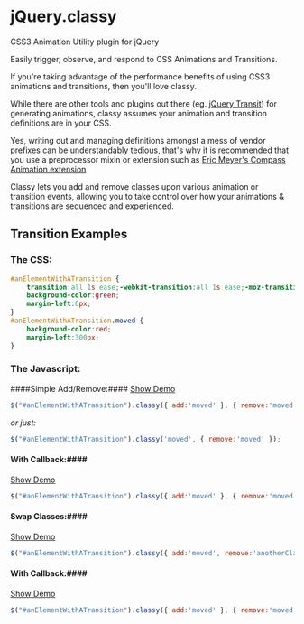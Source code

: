 jQuery.classy
=============

CSS3 Animation Utility plugin for jQuery

Easily trigger, observe, and respond to CSS Animations and Transitions.

If you're taking advantage of the performance benefits of using CSS3 animations and transitions, then you'll love classy.

While there are other tools and plugins out there (eg. [jQuery Transit](https://github.com/rstacruz/jquery.transit)) for generating animations, classy assumes your animation and transition definitions are in your CSS.

Yes, writing out and managing definitions amongst a mess of vendor prefixes can be understandably tedious, that's why it is recommended that you use a preprocessor mixin or extension such as [Eric Meyer's Compass Animation extension](https://github.com/ericam/compass-animation)

Classy lets you add and remove classes upon various animation or transition events, allowing you to take control over how your animations & transitions are sequenced and experienced.

## Transition Examples ##

### The CSS: ###

```css
#anElementWithATransition {
    transition:all 1s ease;-webkit-transition:all 1s ease;-moz-transition:all 1s ease;-o-transition:all 1s ease;-ms-transition:all 1s ease;
    background-color:green;
    margin-left:0px;
}
#anElementWithATransition.moved {
    background-color:red;
    margin-left:300px;
}​
```

### The Javascript: ###
####Simple Add/Remove:####
[Show Demo](http://jsfiddle.net/adamco/3jKCe/2/)
```javascript
$("#anElementWithATransition").classy({ add:'moved' }, { remove:'moved' });
```
*or just:*
```javascript
$("#anElementWithATransition").classy('moved', { remove:'moved' });
```

#### With Callback:####
[Show Demo](http://jsfiddle.net/adamco/BNdZG/1/)
```javascript
$("#anElementWithATransition").classy({ add:'moved' }, { remove:'moved', call:function(){ alert('at end of transition') } });
```

#### Swap Classes:####
[Show Demo](http://jsfiddle.net/adamco/XG7JQ/2/)
```javascript
$("#anElementWithATransition").classy({ add:'moved', remove:'anotherClass' }, { remove:'moved', add:'anotherClass' });
```

#### With Callback:####
[Show Demo](http://jsfiddle.net/adamco/BNdZG/1/)
```javascript
$("#anElementWithATransition").classy({ add:'moved' }, { remove:'moved', call:function(){ alert('at end of transition') } });
```